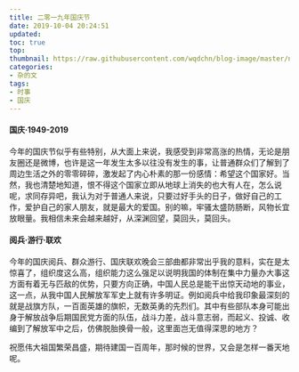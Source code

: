 ```yaml
---
title: 二零一九年国庆节
date: 2019-10-04 20:24:51
updated: 
toc: true
top: 
thumbnail: https://raw.githubusercontent.com/wqdchn/blog-image/master/national-day-of-the-people-s-republic-of-china/zgws.jpg
categories: 
- 杂的文
tags:
- 时事
- 国庆
---
```


<!-- more -->
#### 国庆·1949-2019

今年的国庆节似乎有些特别，从大面上来说，我感受到非常高涨的热情，无论是朋友圈还是微博，也许是这一年发生太多以往没有发生的事，让普通群众们了解到了周边生活之外的零零碎碎，激发起了内心朴素的那一份感情：希望这个国家好。当然，我也清楚地知道，恨不得这个国家立即从地球上消失的也大有人在，怎么说呢，求同存异吧，我认为对于普通人来说，只要过好手头的日子，做好自己的工作，爱护自己的家人朋友，就是最大的爱国。别的嘛，牢骚太盛防肠断，风物长宜放眼量。我相信未来会越来越好，从深渊回望，莫回头，莫回头。

#### 阅兵·游行·联欢

今年的国庆阅兵、群众游行、国庆联欢晚会三部曲都非常出乎我的意料，实在是太惊喜了，组织度这么高，组织能力这么强足以说明我国的体制在集中力量办大事这方面有着无与匹敌的优势，只要方向正确，中国人民总是能干出惊天动地的事业，这一点，从我中国人民解放军军史上就有许多明证。例如阅兵中给我印象最深刻的就是战旗方队，一百面英雄的旗帜，无数英勇的先烈们。其中有些部队本身可能出身于解放战争后期国民党方面的队伍，战斗力差，战斗意志弱，而起义、投诚、收编到了解放军中之后，仿佛脱胎换骨一般，这里面岂无值得深思的地方？

祝愿伟大祖国繁荣昌盛，期待建国一百周年，那时候的世界，又会是怎样一番天地呢。